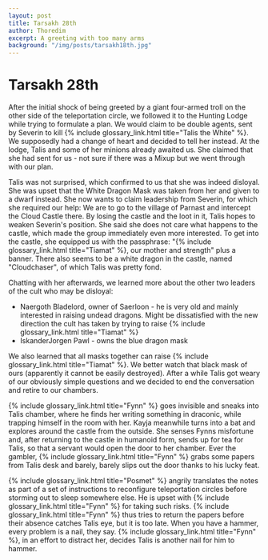 ```yaml
---
layout: post
title: Tarsakh 28th
author: Thoredim
excerpt: A greeting with too many arms
background: "/img/posts/tarsakh18th.jpg"
---
```


# Tarsakh 28th

After the initial shock of being greeted by a giant four-armed troll on the
other side of the teleportation circle, we followed it to the Hunting Lodge
while trying to formulate a plan. We would claim to be double agents, sent by
Severin to kill {% include glossary_link.html title="Talis the White" %}. We supposedly had a change of heart and
decided to tell her instead. At the lodge, Talis and some of her minions
already awaited us. She claimed that she had sent for us - not sure if there
was a Mixup but we went through with our plan.

Talis was not surprised, which confirmed to us that she was indeed disloyal.
She was upset that the White Dragon Mask was taken from her and given to a
dwarf instead. She now wants to claim leadership from Severin, for which she
required our help: We are to go to the village of Parnast and intercept the
Cloud Castle there. By losing the castle and the loot in it, Talis hopes to
weaken Severin's position. She said she does not care what happens to the
castle, which made the group immediately even more interested. To get into the
castle, she equipped us with the passphrase: "{% include glossary_link.html title="Tiamat" %}, our mother and strength"
plus a banner. There also seems to be a white dragon in the castle, named
"Cloudchaser", of which Talis was pretty fond.

Chatting with her afterwards, we learned more about the other two leaders of the cult who may be disloyal:
- Naergoth Bladelord, owner of Saerloon - he is very old and mainly interested in raising undead dragons. Might be dissatisfied with the new direction the cult has taken by trying to raise {% include glossary_link.html title="Tiamat" %}
- IskanderJorgen Pawl - owns the blue dragon mask

We also learned that all masks together can raise {% include glossary_link.html title="Tiamat" %}. We better watch that
black mask of ours (apparently it cannot be easily destroyed). After a while
Talis got weary of our obviously simple questions and we decided to end the
conversation and retire to our chambers.

{% include glossary_link.html title="Fynn" %} goes invisible and sneaks into Talis chamber, where he finds her writing
something in draconic, while trapping himself in the room with her. Kayja
meanwhile turns into a bat and explores around the castle from the outside. She
senses Fynns misfortune and, after returning to the castle in humanoid form,
sends up for tea for Talis, so that a servant would open the door to her
chamber. Ever the gambler, {% include glossary_link.html title="Fynn" %} grabs some papers from Talis desk and barely,
barely slips out the door thanks to his lucky feat.

{% include glossary_link.html title="Posmet" %} angrily translates the notes as part of a set of instructions to
reconfigure teleportation circles before storming out to sleep somewhere else.
He is upset with {% include glossary_link.html title="Fynn" %} for taking such risks. {% include glossary_link.html title="Fynn" %} thus tries to return the
papers before their absence catches Talis eye, but it is too late. When you
have a hammer, every problem is a nail, they say. {% include glossary_link.html title="Fynn" %}, in an effort to
distract her, decides Talis is another nail for him to hammer.

